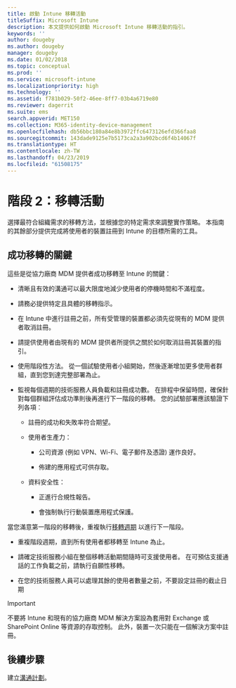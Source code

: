 ```yaml
---
title: 啟動 Intune 移轉活動
titleSuffix: Microsoft Intune
description: 本文提供如何啟動 Microsoft Intune 移轉活動的指引。
keywords: ''
author: dougeby
ms.author: dougeby
manager: dougeby
ms.date: 01/02/2018
ms.topic: conceptual
ms.prod: ''
ms.service: microsoft-intune
ms.localizationpriority: high
ms.technology: ''
ms.assetid: f781b029-50f2-46ee-8ff7-03b4a6719e80
ms.reviewer: dagerrit
ms.suite: ems
search.appverid: MET150
ms.collection: M365-identity-device-management
ms.openlocfilehash: db56bbc180a84e8b3972ffc6473126efd366faa8
ms.sourcegitcommit: 143dade9125e7b5173ca2a3a902bcd6f4b14067f
ms.translationtype: HT
ms.contentlocale: zh-TW
ms.lasthandoff: 04/23/2019
ms.locfileid: "61508175"
---
```

# <a name="phase-2-migration-campaign"></a>階段 2：移轉活動

選擇最符合組織需求的移轉方法，並根據您的特定需求來調整實作策略。 本指南的其餘部分提供完成將使用者的裝置註冊到 Intune 的目標所需的工具。

## <a name="keys-to-a-successful-migration"></a>成功移轉的關鍵

這些是從協力廠商 MDM 提供者成功移轉至 Intune 的關鍵：

-   清晰且有效的溝通可以最大限度地減少使用者的停機時間和不滿程度。

-   請務必提供特定且具體的移轉指示。

-   在 Intune 中進行註冊之前，所有受管理的裝置都必須先從現有的 MDM 提供者取消註冊。

-   請提供使用者由現有的 MDM 提供者所提供之關於如何取消註冊其裝置的指引。

-   使用階段性方法。 從一個試驗使用者小組開始，然後逐漸增加更多使用者群組，直到您到達完整部署為止。

-   監視每個週期的技術服務人員負載和註冊成功數。 在排程中保留時間，確保針對每個群組評估成功準則後再進行下一階段的移轉。 您的試驗部署應該驗證下列各項︰

    -   註冊的成功和失敗率符合期望。

    -   使用者生產力：

        -   公司資源 (例如 VPN、Wi-Fi、電子郵件及憑證) 運作良好。

        -   佈建的應用程式可供存取。

    -   資料安全性：

        -   正進行合規性報告。

        -   會強制執行行動裝置應用程式保護。

當您滿意第一階段的移轉後，重複執行[移轉週期](migration-guide-cycle.md) 以進行下一階段。

-   重複階段週期，直到所有使用者都移轉至 Intune 為止。

-   請確定技術服務小組在整個移轉活動期間隨時可支援使用者。 在可預估支援通話的工作負載之前，請執行自願性移轉。

-   在您的技術服務人員可以處理其餘的使用者數量之前，不要設定註冊的截止日期

> [!IMPORTANT]
> 不要將 Intune 和現有的協力廠商 MDM 解決方案設為套用對 Exchange 或 SharePoint Online 等資源的存取控制。 此外，裝置一次只能在一個解決方案中註冊。

## <a name="next-steps"></a>後續步驟

建立[溝通計劃](migration-guide-communication-plan.md)。
